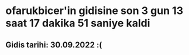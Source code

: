# ofarukbicer'in gidisine son 3 gun 13 saat 17 dakika 51 saniye kaldi

## Gidis tarihi: 30.09.2022 :(
